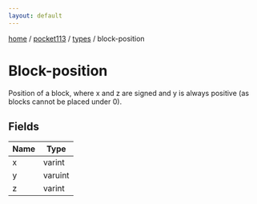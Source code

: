 ```yaml
---
layout: default
---
```


[home](/)  /  [pocket113](/protocol/pocket113)  /  [types](/protocol/pocket113/types)  /  block-position

# Block-position

Position of a block, where x and z are signed and y is always positive (as blocks cannot be placed under 0).

## Fields

Name | Type
---|---
x | varint
y | varuint
z | varint

